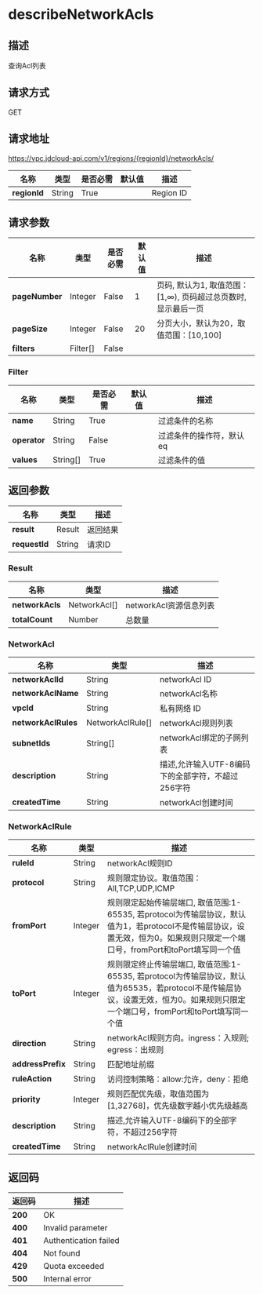 # describeNetworkAcls


## 描述
查询Acl列表

## 请求方式
GET

## 请求地址
https://vpc.jdcloud-api.com/v1/regions/{regionId}/networkAcls/

|名称|类型|是否必需|默认值|描述|
|---|---|---|---|---|
|**regionId**|String|True| |Region ID|

## 请求参数
|名称|类型|是否必需|默认值|描述|
|---|---|---|---|---|
|**pageNumber**|Integer|False|1|页码, 默认为1, 取值范围：[1,∞), 页码超过总页数时, 显示最后一页|
|**pageSize**|Integer|False|20|分页大小，默认为20，取值范围：[10,100]|
|**filters**|Filter[]|False| | |

### Filter
|名称|类型|是否必需|默认值|描述|
|---|---|---|---|---|
|**name**|String|True| |过滤条件的名称|
|**operator**|String|False| |过滤条件的操作符，默认eq|
|**values**|String[]|True| |过滤条件的值|

## 返回参数
|名称|类型|描述|
|---|---|---|
|**result**|Result|返回结果|
|**requestId**|String|请求ID|

### Result
|名称|类型|描述|
|---|---|---|
|**networkAcls**|NetworkAcl[]|networkAcl资源信息列表|
|**totalCount**|Number|总数量|
### NetworkAcl
|名称|类型|描述|
|---|---|---|
|**networkAclId**|String|networkAcl ID|
|**networkAclName**|String|networkAcl名称|
|**vpcId**|String|私有网络 ID|
|**networkAclRules**|NetworkAclRule[]|networkAcl规则列表|
|**subnetIds**|String[]|networkAcl绑定的子网列表|
|**description**|String|描述,允许输入UTF-8编码下的全部字符，不超过256字符|
|**createdTime**|String|networkAcl创建时间|
### NetworkAclRule
|名称|类型|描述|
|---|---|---|
|**ruleId**|String|networkAcl规则ID|
|**protocol**|String|规则限定协议。取值范围：All,TCP,UDP,ICMP|
|**fromPort**|Integer|规则限定起始传输层端口, 取值范围:1-65535, 若protocol为传输层协议，默认值为1，若protocol不是传输层协议，设置无效，恒为0。如果规则只限定一个端口号，fromPort和toPort填写同一个值|
|**toPort**|Integer|规则限定终止传输层端口, 取值范围:1-65535, 若protocol为传输层协议，默认值为65535，若protocol不是传输层协议，设置无效，恒为0。如果规则只限定一个端口号，fromPort和toPort填写同一个值|
|**direction**|String|networkAcl规则方向。ingress：入规则; egress：出规则|
|**addressPrefix**|String|匹配地址前缀|
|**ruleAction**|String|访问控制策略：allow:允许，deny：拒绝|
|**priority**|Integer|规则匹配优先级，取值范围为[1,32768]，优先级数字越小优先级越高|
|**description**|String|描述,允许输入UTF-8编码下的全部字符，不超过256字符|
|**createdTime**|String|networkAclRule创建时间|

## 返回码
|返回码|描述|
|---|---|
|**200**|OK|
|**400**|Invalid parameter|
|**401**|Authentication failed|
|**404**|Not found|
|**429**|Quota exceeded|
|**500**|Internal error|
